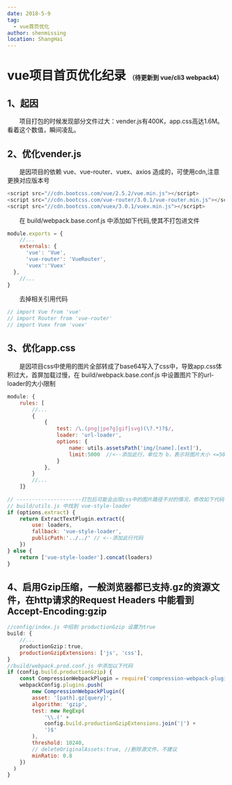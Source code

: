 ```yaml
---
date: 2018-5-9
tag:
  - vue首页优化
author: shenmissing
location: ShangHai
---
```

# vue项目首页优化纪录 <small style="font-size:14px">（待更新到 vue/cli3 webpack4）</small>
## 1、起因
&emsp;&emsp;项目打包的时候发现部分文件过大：vender.js有400K，app.css高达1.6M。看着这个数值，瞬间凌乱。

## 2、优化vender.js
&emsp;&emsp;是因项目的依赖 vue、vue-router、vuex、axios 造成的，可使用cdn,注意更换对应版本号
```js
<script src="//cdn.bootcss.com/vue/2.5.2/vue.min.js"></script>
<script src="//cdn.bootcss.com/vue-router/3.0.1/vue-router.min.js"></script>
<script src="//cdn.bootcss.com/vuex/3.0.1/vuex.min.js"></script>
```
&emsp;&emsp;在 build/webpack.base.conf.js 中添加如下代码,使其不打包进文件
```js
module.exports = {
    //...
    externals: {
      'vue': 'Vue',
      'vue-router': 'VueRouter',
      'vuex':'Vuex'
  },
    //...
}
```
&emsp;&emsp;去掉相关引用代码
```js
// import Vue from 'vue'
// import Router from 'vue-router'
// import Vuex from 'vuex'
```
## 3、优化app.css
&emsp;&emsp;是因项目css中使用的图片全部转成了base64写入了css中，导致app.css体积过大，首屏加载过慢，在 build/webpack.base.conf.js 中设置图片下的url-loader的大小限制
```js
module: {
    rules: [
        //...
        { 
            {
                test: /\.(png|jpe?g|gif|svg)(\?.*)?$/,
                loader: 'url-loader',
                options: {
                    name: utils.assetsPath('img/[name].[ext]'),
                    limit:5000  //<--添加此行，单位为 b，表示将图片大小 <=5000b 的图片转成base64格式
                }
            },
        }
        //...
    ]}
    
// ---------------------打包后可能会出现css中的图片路径不对的情况，修改如下代码：
// build/utils.js 中找到 vue-style-loader
if (options.extract) {
    return ExtractTextPlugin.extract({
        use: loaders,
        fallback: 'vue-style-loader',
        publicPath:'../../' // <--添加此行代码
    })
} else {
    return ['vue-style-loader'].concat(loaders)
}
```
## 4、启用Gzip压缩，一般浏览器都已支持.gz的资源文件，在http请求的Request Headers 中能看到 Accept-Encoding:gzip
```js
//config/index.js 中招到 productionGzip 设置为true
build: {
    //...
    productionGzip：true,
    productionGzipExtensions: ['js', 'css'],
}
//build/webpack.prod.conf.js 中添加以下代码
if (config.build.productionGzip) {
    const CompressionWebpackPlugin = require('compression-webpack-plugin')
    webpackConfig.plugins.push(
        new CompressionWebpackPlugin({
        asset: '[path].gz[query]',
        algorithm: 'gzip',
        test: new RegExp(
            '\\.(' +
            config.build.productionGzipExtensions.join('|') +
            ')$'
        ),
        threshold: 10240,
        // deleteOriginalAssets:true, //删除源文件，不建议
        minRatio: 0.8
    })
  )
}
```